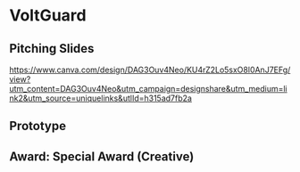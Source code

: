 # VoltGuard

## Pitching Slides

https://www.canva.com/design/DAG3Ouv4Neo/KU4rZ2Lo5sxO8l0AnJ7EFg/view?utm_content=DAG3Ouv4Neo&utm_campaign=designshare&utm_medium=link2&utm_source=uniquelinks&utlId=h315ad7fb2a

## Prototype

## Award: Special Award (Creative)
